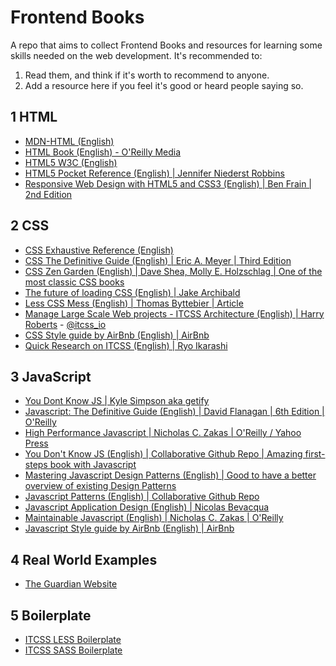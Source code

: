 # Frontend Books

A repo that aims to collect Frontend Books and resources for learning some skills needed on the web development. It's recommended to:


1. Read them, and think if it's worth to recommend to anyone.
2. Add a resource here if you feel it's good or heard people saying so.


## 1 HTML

* [MDN-HTML (English)](https://developer.mozilla.org/en-US/docs/Web/Guide/HTML/HTML5)
* [HTML Book (English) - O'Reilly Media](http://oreillymedia.github.io/HTMLBook/)
* [HTML5 W3C (English)](https://www.w3.org/TR/html5/)
* [HTML5 Pocket Reference (English) | Jennifer Niederst Robbins](https://www.amazon.com/HTML5-Pocket-Reference-OReilly/dp/1449363350)
* [Responsive Web Design with HTML5 and CSS3 (English) | Ben Frain | 2nd Edition](https://www.amazon.com/Responsive-Web-Design-HTML5-CSS3/dp/1784398934)

## 2 CSS

* [CSS Exhaustive Reference (English)](https://developer.mozilla.org/en-US/docs/Web/CSS/Reference)
* [CSS The Definitive Guide (English) | Eric A. Meyer | Third Edition](http://meyerweb.com/eric/books/css-tdg/)
* [CSS Zen Garden (English) | Dave Shea, Molly E. Holzschlag | One of the most classic CSS books](https://www.amazon.com/Zen-CSS-Design-Visual-Enlightenment/dp/0321303474?ie=UTF8&redirect=true&tag=mezzoblue-20)
* [The future of loading CSS (English) | Jake Archibald](https://jakearchibald.com/2016/link-in-body/)
* [Less CSS Mess (English) | Thomas Byttebier | Article](http://thomasbyttebier.be/blog/less-css-mess)
* [Manage Large Scale Web projects - ITCSS Architecture (English) | Harry Roberts](http://www.creativebloq.com/web-design/manage-large-scale-web-projects-new-css-architecture-itcss-41514731) - [@itcss_io](https://twitter.com/itcss_io)
* [CSS Style guide by AirBnb (English) | AirBnb](https://github.com/airbnb/css)
* [Quick Research on ITCSS (English) | Ryo Ikarashi](https://github.com/RyoIkarashi/ITCSS)


## 3 JavaScript
* [You Dont Know JS | Kyle Simpson aka getify](https://github.com/getify/You-Dont-Know-JS)
* [Javascript: The Definitive Guide (English) | David Flanagan | 6th Edition | O'Reilly](http://shop.oreilly.com/product/9780596805531.do)
* [High Performance Javascript | Nicholas C. Zakas |  O'Reilly / Yahoo Press](http://shop.oreilly.com/product/9780596802806.do)
* [You Don't Know JS (English) | Collaborative Github Repo | Amazing first-steps book with Javascript](https://github.com/getify/You-Dont-Know-JS/)
* [Mastering Javascript Design Patterns (English) | Good to have a better overview of existing Design Patterns](https://www.amazon.com/Mastering-JavaScript-Design-Patterns-Simon/dp/1783987987)
* [Javascript Patterns (English) | Collaborative Github Repo](https://github.com/shichuan/javascript-patterns)
* [Javascript Application Design (English) | Nicolas Bevacqua](https://www.manning.com/books/javascript-application-design)
* [Maintainable Javascript (English) | Nicholas C. Zakas | O'Reilly](http://shop.oreilly.com/product/0636920025245.do)
* [Javascript Style guide by AirBnb (English) | AirBnb](https://github.com/airbnb/javascript)


## 4 Real World Examples

* [The Guardian Website](https://github.com/guardian/frontend)

## 5 Boilerplate

* [ITCSS LESS Boilerplate](https://github.com/davidpelayo/itcss-less-boilerplate)
* [ITCSS SASS Boilerplate](https://github.com/gpmd/itcss-boilerplate)
